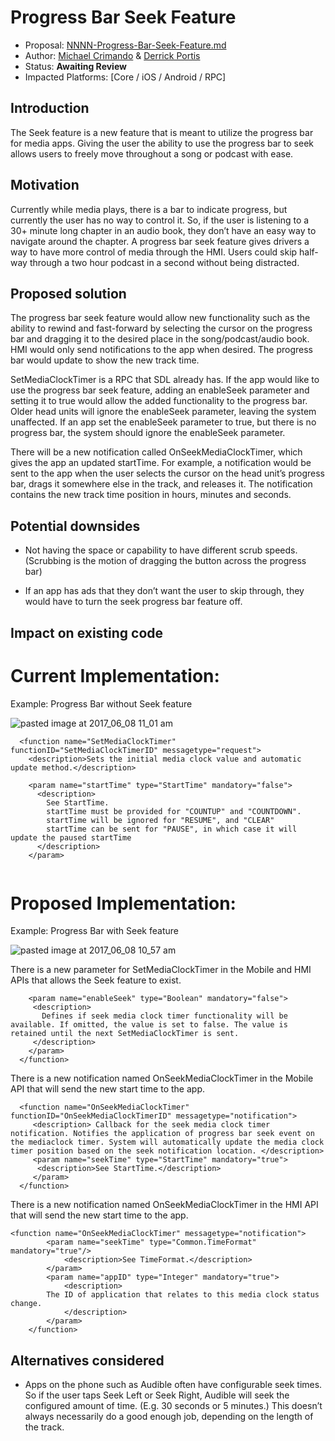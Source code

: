# Progress Bar Seek Feature 
* Proposal: [NNNN-Progress-Bar-Seek-Feature.md](NNNN-Progress-Bar-Seek-Feature.md)
* Author: [Michael Crimando](https://github.com/MichaelCrimando) & [Derrick Portis](https://github.com/dportis)
* Status: **Awaiting Review**
* Impacted Platforms: [Core / iOS / Android / RPC]

## Introduction

The Seek feature is a new feature that is meant to utilize the progress bar for media apps. Giving the user the ability to use the progress bar to seek allows users to freely move throughout a song or podcast with ease.  


## Motivation

Currently while media plays, there is a bar to indicate progress, but currently the user has no way to control it. So, if the user is listening to a 30+ minute long chapter in an audio book, they don’t have an easy way to navigate around the chapter. A progress bar seek feature gives drivers a way to have more control of media through the HMI. Users could skip half-way through a two hour podcast in a second without being distracted.

## Proposed solution


The progress bar seek feature would allow new functionality such as the ability to rewind and fast-forward by selecting the cursor on the progress bar and dragging it to the desired place in the song/podcast/audio book. HMI would only send notifications to the app when desired. The progress bar would update to show the new track time.


SetMediaClockTimer is a RPC that SDL already has. If the app would like to use the progress bar seek feature, adding an enableSeek parameter and setting it to true would allow the added functionality to the progress bar. Older head units will ignore the enableSeek parameter, leaving the system unaffected. If an app set the enableSeek parameter to true, but there is no progress bar, the system should ignore the enableSeek parameter.


There will be a new notification called OnSeekMediaClockTimer, which gives the app an updated startTime. For example, a notification would be sent to the app when the user selects the cursor on the head unit’s progress bar, drags it somewhere else in the track, and releases it. The notification contains the new track time position in hours, minutes and seconds.


 
 
## Potential downsides

* Not having the space or capability to have different scrub speeds. \(Scrubbing is the motion of dragging the button across the progress bar\)

* If an app has ads that they don’t want the user to skip through, they would have to turn the seek progress bar feature off.

## Impact on existing code


# Current Implementation:

Example: Progress Bar without Seek feature

![pasted image at 2017_06_08 11_01 am](https://media.github.ford.com/user/3265/files/a38d3982-50f2-11e7-9b82-9d31b972bf98)


```
  <function name="SetMediaClockTimer" functionID="SetMediaClockTimerID" messagetype="request">
    <description>Sets the initial media clock value and automatic update method.</description>

    <param name="startTime" type="StartTime" mandatory="false">
      <description>
        See StartTime.
        startTime must be provided for "COUNTUP" and "COUNTDOWN".
        startTime will be ignored for "RESUME", and "CLEAR"
        startTime can be sent for "PAUSE", in which case it will update the paused startTime
      </description>
    </param>


```


# Proposed Implementation:

Example: Progress Bar with Seek feature

![pasted image at 2017_06_08 10_57 am](https://media.github.ford.com/user/3265/files/b7f0b016-50f2-11e7-86b2-d4d13499dc9c)

There is a new parameter for SetMediaClockTimer in the Mobile and HMI APIs that allows the Seek feature to exist.   

```
    <param name="enableSeek" type="Boolean" mandatory="false">
     <description>
       Defines if seek media clock timer functionality will be available. If omitted, the value is set to false. The value is retained until the next SetMediaClockTimer is sent.
     </description>
    </param>
  </function>
```
There is a new notification named OnSeekMediaClockTimer in the Mobile API that will send the new start time to the app. 
```
  <function name="OnSeekMediaClockTimer" functionID="OnSeekMediaClockTimerID" messagetype="notification">
     <description> Callback for the seek media clock timer notification. Notifies the application of progress bar seek event on the mediaclock timer. System will automatically update the media clock timer position based on the seek notification location. </description> 
     <param name="seekTime" type="StartTime" mandatory="true">
      <description>See StartTime.</description>
     </param>
  </function>
```

There is a new notification named OnSeekMediaClockTimer in the HMI API that will send the new start time to the app.  
```
<function name="OnSeekMediaClockTimer" messagetype="notification">
        <param name="seekTime" type="Common.TimeFormat" mandatory="true"/>
            <description>See TimeFormat.</description>
        </param>
        <param name="appID" type="Integer" mandatory="true">
            <description>
		The ID of application that relates to this media clock status change.
            </description>
        </param>
    </function>
```





## Alternatives considered

* Apps on the phone such as Audible often have configurable seek times. So if the user taps Seek Left or Seek Right, Audible will seek the configured amount of time. (E.g. 30 seconds or 5 minutes.) This doesn’t always necessarily do a good enough job, depending on the length of the track.  


